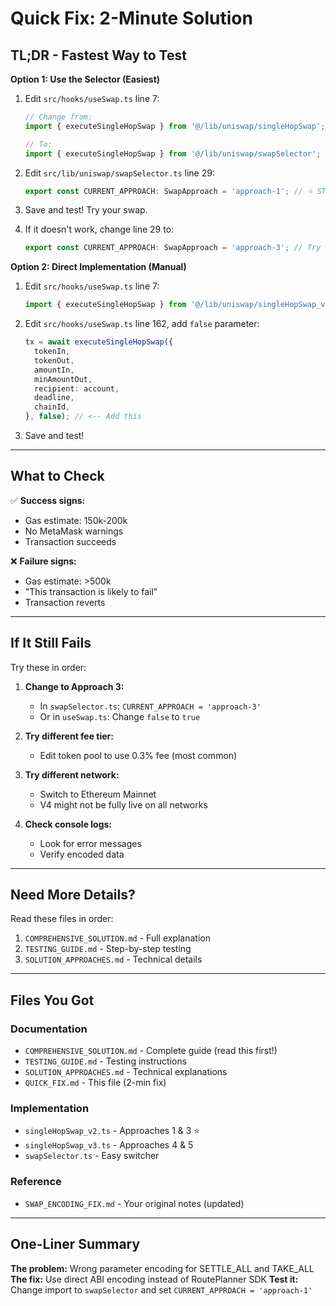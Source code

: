 # Quick Fix: 2-Minute Solution

## TL;DR - Fastest Way to Test

**Option 1: Use the Selector (Easiest)**

1. Edit `src/hooks/useSwap.ts` line 7:
   ```typescript
   // Change from:
   import { executeSingleHopSwap } from '@/lib/uniswap/singleHopSwap';

   // To:
   import { executeSingleHopSwap } from '@/lib/uniswap/swapSelector';
   ```

2. Edit `src/lib/uniswap/swapSelector.ts` line 29:
   ```typescript
   export const CURRENT_APPROACH: SwapApproach = 'approach-1'; // ⭐ START HERE
   ```

3. Save and test! Try your swap.

4. If it doesn't work, change line 29 to:
   ```typescript
   export const CURRENT_APPROACH: SwapApproach = 'approach-3'; // Try next
   ```

**Option 2: Direct Implementation (Manual)**

1. Edit `src/hooks/useSwap.ts` line 7:
   ```typescript
   import { executeSingleHopSwap } from '@/lib/uniswap/singleHopSwap_v2';
   ```

2. Edit `src/hooks/useSwap.ts` line 162, add `false` parameter:
   ```typescript
   tx = await executeSingleHopSwap({
     tokenIn,
     tokenOut,
     amountIn,
     minAmountOut,
     recipient: account,
     deadline,
     chainId,
   }, false); // <-- Add this
   ```

3. Save and test!

---

## What to Check

✅ **Success signs:**
- Gas estimate: 150k-200k
- No MetaMask warnings
- Transaction succeeds

❌ **Failure signs:**
- Gas estimate: >500k
- "This transaction is likely to fail"
- Transaction reverts

---

## If It Still Fails

Try these in order:

1. **Change to Approach 3:**
   - In `swapSelector.ts`: `CURRENT_APPROACH = 'approach-3'`
   - Or in `useSwap.ts`: Change `false` to `true`

2. **Try different fee tier:**
   - Edit token pool to use 0.3% fee (most common)

3. **Try different network:**
   - Switch to Ethereum Mainnet
   - V4 might not be fully live on all networks

4. **Check console logs:**
   - Look for error messages
   - Verify encoded data

---

## Need More Details?

Read these files in order:
1. `COMPREHENSIVE_SOLUTION.md` - Full explanation
2. `TESTING_GUIDE.md` - Step-by-step testing
3. `SOLUTION_APPROACHES.md` - Technical details

---

## Files You Got

### Documentation
- `COMPREHENSIVE_SOLUTION.md` - Complete guide (read this first!)
- `TESTING_GUIDE.md` - Testing instructions
- `SOLUTION_APPROACHES.md` - Technical explanations
- `QUICK_FIX.md` - This file (2-min fix)

### Implementation
- `singleHopSwap_v2.ts` - Approaches 1 & 3 ⭐
- `singleHopSwap_v3.ts` - Approaches 4 & 5
- `swapSelector.ts` - Easy switcher

### Reference
- `SWAP_ENCODING_FIX.md` - Your original notes (updated)

---

## One-Liner Summary

**The problem:** Wrong parameter encoding for SETTLE_ALL and TAKE_ALL
**The fix:** Use direct ABI encoding instead of RoutePlanner SDK
**Test it:** Change import to `swapSelector` and set `CURRENT_APPROACH = 'approach-1'`

